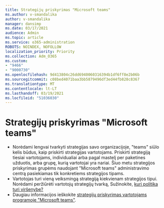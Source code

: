 ```yaml
---
title: Strategijų priskyrimas "Microsoft teams"
ms.author: v-smandalika
author: v-smandalika
manager: dansimp
ms.date: 03/17/2021
audience: Admin
ms.topic: article
ms.service: o365-administration
ROBOTS: NOINDEX, NOFOLLOW
localization_priority: Priority
ms.collection: Adm_O365
ms.custom:
- "9466"
- "9000730"
ms.openlocfilehash: 9d413804c26dd6940060316394b1df6ff8e2b06b
ms.sourcegitcommit: c08bed4071baa3bb5879496df3ed44fb828c8367
ms.translationtype: MT
ms.contentlocale: lt-LT
ms.lasthandoff: 03/19/2021
ms.locfileid: "51036030"
---
```

# <a name="assign-policies-in-microsoft-teams"></a>Strategijų priskyrimas "Microsoft teams"

- Norėdami lengvai tvarkyti strategijas savo organizacijoje, "teams" siūlo kelis būdus, kaip priskirti strategijas vartotojams. Priskirti strategiją tiesiai vartotojams, individualiai arba pagal mastelį per paketines užduotis, arba grupę, kurią vartotojai yra nariai.  Šiuo metu strategijos priskyrimas grupėms naudojant "Microsoft teams" administravimo centrą pasiekiamas tik konkretiems strategijos tipams. 
- Vartotojas turi vieną veiksmingą strategiją kiekvienam strategijos tipui. Norėdami peržiūrėti vartotojų strategijų tvarką, Sužinokite, [kuri politika turi viršenybę?](https://docs.microsoft.com/microsoftteams/assign-policies#which-policy-takes-precedence)
- Daugiau informacijos ieškokite [strategijų priskyrimas vartotojams programoje "Microsoft teams"](https://docs.microsoft.com/microsoftteams/assign-policies).